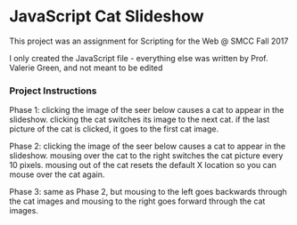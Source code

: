 # JavaScript Cat Slideshow
This project was an assignment for Scripting for the Web @ SMCC Fall 2017

I only created the JavaScript file - everything else was written by Prof. Valerie Green, and not meant to be edited

### Project Instructions

Phase 1:
clicking the image of the seer below causes a cat to appear in the slideshow.
clicking the cat switches its image to the next cat.
if the last picture of the cat is clicked, it goes to the first cat image.

Phase 2:
clicking the image of the seer below causes a cat to appear in the slideshow.
mousing over the cat to the right switches the cat picture every 10 pixels.
mousing out of the cat resets the default X location so you can mouse over the cat again.

Phase 3:
same as Phase 2, but mousing to the left goes backwards through the cat images and mousing to the right goes forward through the cat images.
